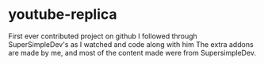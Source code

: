 # youtube-replica
First ever contributed project on github
I followed through SuperSimpleDev's as I watched and code along with him
The extra addons are made by me, and most of the content made were from SupersimpleDev.
